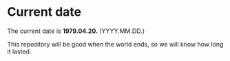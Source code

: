 # Current date

The current date is **1979.04.20.** (YYYY.MM.DD.)

This repository will be good when the world ends, so we will know how long it lasted.